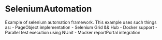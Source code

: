 # SeleniumAutomation
Example of selenium automation framework.
This example uses such things as:
    - PageObject implementation
    - Selenium Grid && Hub
    - Docker support
    - Parallel test execution using NUnit
    - Mocker reportPortal integration
